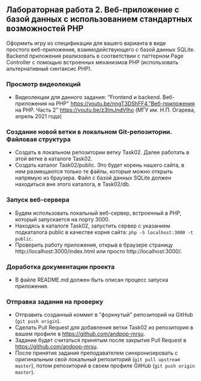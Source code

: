 ##                             Лабораторная работа 2. Веб-приложение с базой данных с использованием стандартных возможностей PHP

Оформить игру из спецификации для вашего варианта в виде простого веб-приложения, взаимодействующего с базой данных SQLite. Backend приложения реализовать в соответствии с паттерном Page Controller с помощью встроенных механизмов PHP (использовать альтернативный синтаксис PHP).

### Просмотр видеолекций
* Видеолекции для данного задания: "Frontend и backend. Веб-приложения на PHP" https://youtu.be/nngT3DShFF4,"Веб-приложения на PHP. Часть 2" https://youtu.be/z3lmJndVIho (МГУ им. Н.П. Огарева, апрель 2021 года)

### Создание новой ветки в локальном Git-репозитории. Файловая структура
* Создать в локальном репозитории ветку Task02. Далее работать в этой ветке в каталоге Task02.
* Создать каталог Task02/public. Это будет корень нашего сайта, в нем размещаются только те файлы, которые можно открыть напрямую из браузера. Файл с базой данных SQLite должен находиться вне этого каталога, в Task02/db.

### Запуск веб-сервера
* Будем использовать локальный веб-сервер, встроенный в PHP, который запускается на порту 3000.
* Находясь в каталоге Task02, запустить сервер с указанием подкаталога public в качестве корня сайта: `php -S localhost:3000 -t public`.
* Проверить работу приложения, открыв в браузере страницу http://localhost:3000/index.html или просто http://localhost:3000/.

### Доработка документации проекта
* В файле README.md должен быть описан процесс запуска приложения.

### Отправка задания на проверку
* Отправить созданный коммит в "форкнутый" репозиторий на GitHub (`git push origin`).
* Сделать Pull Request для добавления ветки Task02 из репозитория в вашем профиле в https://github.com/andpop-mrsu.
* Задание будет считаться принятым после закрытия Pull Request в https://github.com/andpop-mrsu.
* После принятия задания преподавателем синхронизировать с оригинальным свой локальный репозиторий (`git pull upstream master`), потом репозиторий в своем профиле GitHub (`git push origin master`).

